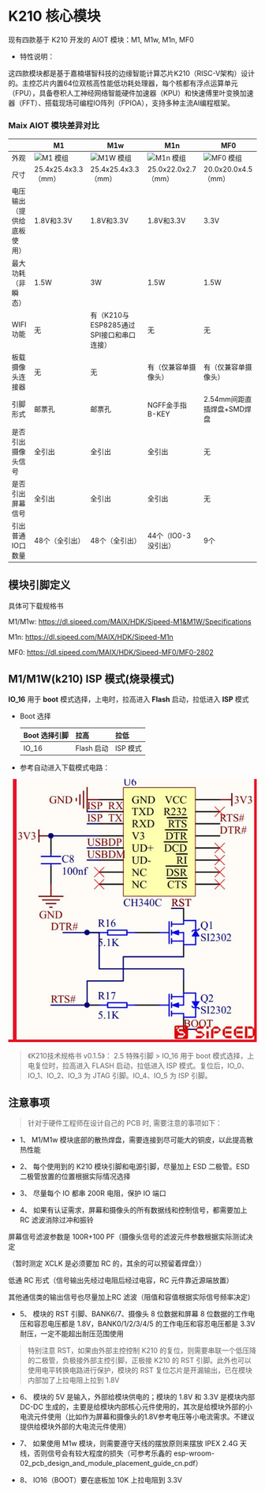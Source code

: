 # K210 核心模块

现有四款基于 K210 开发的 AIOT 模块：M1, M1w, M1n, MF0

- 特性说明：

这四款模块都是基于嘉楠堪智科技的边缘智能计算芯片K210（RISC-V架构）设计的。主控芯片内置64位双核高性能低功耗处理器，每个核都有浮点运算单元（FPU），具备卷积人工神经网络智能硬件加速器（KPU）和快速傅里叶变换加速器（FFT）、搭载现场可编程IO阵列（FPIOA），支持多种主流AI编程框架。


### Maix AIOT 模块差异对比

|                            | M1                                                           | M1w                                                         | M1n                                                          | MF0                                                          |
| -------------------------- | ------------------------------------------------------------ | ----------------------------------------------------------- | ------------------------------------------------------------ | ------------------------------------------------------------ |
| 外观                       | ![M1 模组](../../assets/mf_module/m1_m1w/sipeed_m1_module.png) | ![M1W 模组](../../assets/mf_module/m1_m1w/sipeed_m1w_module.png) | ![M1n 模组](../../assets/mf_module/m1n/sipeed_m1n_module.png) | ![MF0 模组](../../assets/mf_module/mf0_mf0dock/sipeed_mf0_module.png) |
| 尺寸                       | 25.4x25.4x3.3（mm）                                          | 25.4x25.4x3.3（mm）                                         | 25.0x22.0x2.7（mm）                                          | 20.0x20.0x4.5（mm）                                          |
| 电压输出（提供给底板使用） | 1.8V和3.3V                                                   | 1.8V和3.3V                                                  | 1.8V和3.3V                                                   | 3.3V                                                         |
| 最大功耗（非瞬态）         | 1.5W                                                         | 3W                                                          | 1.5W                                                         | 1.5W                                                         |
| WIFI功能                   | 无                                                           | 有（K210与ESP8285通过SPI接口和串口连接）                    | 无                                                           | 无                                                           |
| 板载摄像头连接器           | 无                                                           | 无                                                          | 有（仅兼容单摄像头）                                         | 有（仅兼容单摄像头）                                         |
| 引脚形式                   | 邮票孔                                                       | 邮票孔                                                      | NGFF金手指 B-KEY                                             | 2.54mm间距直插焊盘+SMD焊盘                                   |
| 是否引出摄像头信号         | 全引出                                                       | 全引出                                                      | 全引出                                                       | 无                                                           |
| 是否引出屏幕信号           | 全引出                                                       | 全引出                                                      | 全引出                                                       | 无                                                           |
| 引出普通IO口数量           | 48个（全引出）                                               | 48个（全引出）                                              | 44个（IO0-3没引出）                                          | 9个                                                          |



## 模块引脚定义

具体可下载规格书

M1/M1w: https://dl.sipeed.com/MAIX/HDK/Sipeed-M1&M1W/Specifications

M1n: https://dl.sipeed.com/MAIX/HDK/Sipeed-M1n

MF0: https://dl.sipeed.com/MAIX/HDK/Sipeed-MF0/MF0-2802

## M1/M1W(k210) ISP 模式(烧录模式)

 **IO_16** 用于 **boot** 模式选择，上电时，拉高进入 **Flash** 启动，拉低进入 **ISP** 模式

- Boot 选择

  | Boot 选择引脚 | 拉高       | 拉低     |
  | ------------- | ---------- | -------- |
  | IO_16         | Flash 启动 | ISP 模式 |


- 参考自动进入下载模式电路：

![](../../assets/mf_module/m1_m1w/K210_boot_reference.png)


> 《K210技术规格书 v0.1.5》：
    2.5 特殊引脚
    > IO_16 用于 boot 模式选择，上电复位时，拉高进入 FLASH 启动，拉低进入 ISP 模式。复位后，IO_0、
    IO_1、IO_2、IO_3 为 JTAG 引脚。IO_4、IO_5 为 ISP 引脚。

## 注意事项

> 针对于硬件工程师在设计自己的 PCB 时, 需要注意的事项如下：

- 1、 M1/M1w 模块底部的散热焊盘，需要连接到尽可能大的铜皮，以此提高散热性能

- 2、 每个使用到的 K210 模块引脚和电源引脚，尽量加上 ESD 二极管。ESD 二极管放置的位置根据实际情况选择

- 3、 尽量每个 IO 都串 200R 电阻，保护 IO 端口

- 4、 如果有认证需求，屏幕和摄像头的所有数据线和控制信号，都需要加上 RC 滤波消除过冲和振铃

屏幕信号滤波参数是 100R+100 PF（摄像头信号的滤波元件参数根据实际测试决定

（暂时测定 XCLK 是必须要加 RC 的，其余的可以预留着焊盘））

低通 RC 形式（信号输出先经过电阻后经过电容，RC 元件靠近源端放置）

其他通信类的输出信号也尽量加上RC 滤波（阻值和容值根据实际信号频率决定）

- 5、 模块的 RST 引脚、BANK6/7、摄像头 8 位数据和屏幕 8 位数据的工作电压和容忍电压都是 1.8V，BANK0/1/2/3/4/5 的工作电压和容忍电压都是 3.3V 耐压，一定不能超出耐压范围使用

> 特别注意 RST，如果由外部主控控制 K210 的复位，则需要串联一个低压降的二极管，负极接外部主控引脚，正极接 K210 的 RST 引脚。此外也可以使用电平转换电路进行保护，模块的 RST 复位芯片是开漏输出，已在模块内部加了上拉电阻上拉到 1.8V

- 6、 模块的 5V 是输入，外部给模块供电的；模块的 1.8V 和 3.3V 是模块内部 DC-DC 生成的，主要是给模块内部核心元件使用的，其次是给模块外部的小电流元件使用（比如作为屏幕和摄像头的1.8V参考电压等小电流需求。不建议提供给模块外部的大电流元件使用）

- 7、 如果使用 M1w 模块，则需要遵守天线的摆放原则来摆放 IPEX 2.4G 天线，否则信号会有较大程度的损失（可参考乐鑫的 esp-wroom-02_pcb_design_and_module_placement_guide_cn.pdf）

- 8、 IO16（BOOT）要在底板加 10K 上拉电阻到 3.3V
